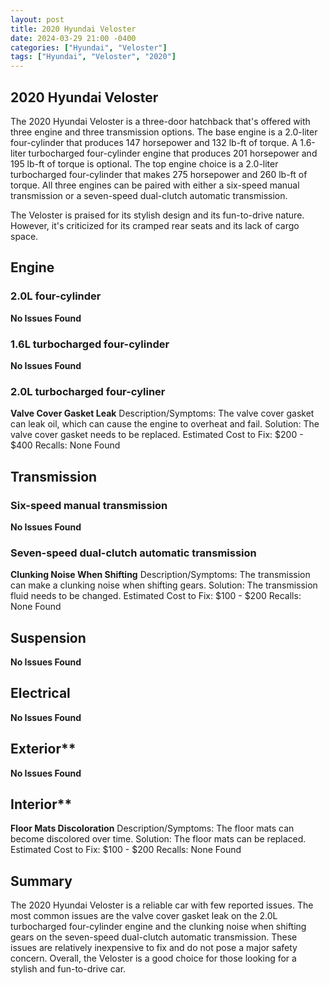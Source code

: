 ```yaml
---
layout: post
title: 2020 Hyundai Veloster
date: 2024-03-29 21:00 -0400
categories: ["Hyundai", "Veloster"]
tags: ["Hyundai", "Veloster", "2020"]
---
```

## 2020 Hyundai Veloster

The 2020 Hyundai Veloster is a three-door hatchback that's offered with three engine and three transmission options. The base engine is a 2.0-liter four-cylinder that produces 147 horsepower and 132 lb-ft of torque. A 1.6-liter turbocharged four-cylinder engine that produces 201 horsepower and 195 lb-ft of torque is optional. The top engine choice is a 2.0-liter turbocharged four-cylinder that makes 275 horsepower and 260 lb-ft of torque. All three engines can be paired with either a six-speed manual transmission or a seven-speed dual-clutch automatic transmission.

The Veloster is praised for its stylish design and its fun-to-drive nature. However, it's criticized for its cramped rear seats and its lack of cargo space.

## Engine
### 2.0L four-cylinder
**No Issues Found**

### 1.6L turbocharged four-cylinder
**No Issues Found**

### 2.0L turbocharged four-cyliner
**Valve Cover Gasket Leak**
Description/Symptoms: The valve cover gasket can leak oil, which can cause the engine to overheat and fail.
Solution: The valve cover gasket needs to be replaced.
Estimated Cost to Fix: $200 - $400
Recalls: None Found

## Transmission
### Six-speed manual transmission
**No Issues Found**

### Seven-speed dual-clutch automatic transmission
**Clunking Noise When Shifting**
Description/Symptoms: The transmission can make a clunking noise when shifting gears.
Solution: The transmission fluid needs to be changed.
Estimated Cost to Fix: $100 - $200
Recalls: None Found

## Suspension
**No Issues Found**

## Electrical
**No Issues Found**

## Exterior**
**No Issues Found**

## Interior**
**Floor Mats Discoloration**
Description/Symptoms: The floor mats can become discolored over time.
Solution: The floor mats can be replaced.
Estimated Cost to Fix: $100 - $200
Recalls: None Found

## Summary

The 2020 Hyundai Veloster is a reliable car with few reported issues. The most common issues are the valve cover gasket leak on the 2.0L turbocharged four-cylinder engine and the clunking noise when shifting gears on the seven-speed dual-clutch automatic transmission. These issues are relatively inexpensive to fix and do not pose a major safety concern. Overall, the Veloster is a good choice for those looking for a stylish and fun-to-drive car.
